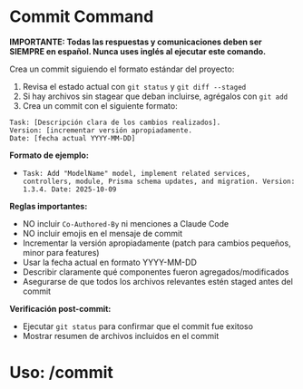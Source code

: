 # Commit Command

**IMPORTANTE: Todas las respuestas y comunicaciones deben ser SIEMPRE en español. Nunca uses inglés al ejecutar este comando.**

Crea un commit siguiendo el formato estándar del proyecto:

1. Revisa el estado actual con `git status` y `git diff --staged`
2. Si hay archivos sin stagear que deban incluirse, agrégalos con `git add`
3. Crea un commit con el siguiente formato:

```
Task: [Descripción clara de los cambios realizados]. 
Version: [incrementar versión apropiadamente. 
Date: [fecha actual YYYY-MM-DD]
```

**Formato de ejemplo:**
- `Task: Add "ModelName" model, implement related services, controllers, module, Prisma schema updates, and migration. Version: 1.3.4. Date: 2025-10-09`

**Reglas importantes:**
- NO incluir `Co-Authored-By` ni menciones a Claude Code
- NO incluir emojis en el mensaje de commit
- Incrementar la versión apropiadamente (patch para cambios pequeños, minor para features)
- Usar la fecha actual en formato YYYY-MM-DD
- Describir claramente qué componentes fueron agregados/modificados
- Asegurarse de que todos los archivos relevantes estén staged antes del commit

**Verificación post-commit:**
- Ejecutar `git status` para confirmar que el commit fue exitoso
- Mostrar resumen de archivos incluidos en el commit

# Uso: /commit